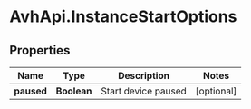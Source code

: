 # AvhApi.InstanceStartOptions

## Properties

Name | Type | Description | Notes
------------ | ------------- | ------------- | -------------
**paused** | **Boolean** | Start device paused | [optional] 


